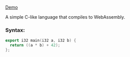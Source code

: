 [Demo](http://maierfelix.github.io/mini-wasm/)

A simple C-like language that compiles to WebAssembly.

### Syntax:

````c++
export i32 main(i32 a, i32 b) {
  return ((a * b) + 42);
};
````
